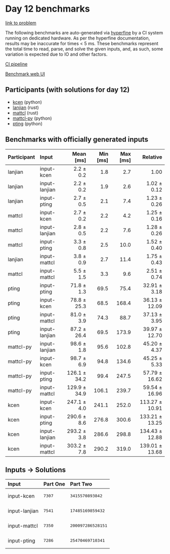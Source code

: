 # Day 12 benchmarks

[link to problem](https://adventofcode.com/2023/day/12)

The following benchmarks are auto-generated via
[hyperfine](https://github.com/sharkdp/hyperfine) by a CI system running on
dedicated hardware. As per the hyperfine documentation, results may be
inaccurate for times < 5 ms. These benchmarks represent the total time to read,
parse, and solve the given inputs, and, as such, some variation is expected due
to IO and other factors.

[CI pipeline](http://ci.papercode.net:8080/teams/main/pipelines/aoc2023)

[Benchmark web UI](https://aoc.ancalagon.black)


## Participants (with solutions for day 12)

- [kcen](https://github.com/kcen/aoc2023) (python)
- [lanjian](https://github.com/lanjian/aoc-2023) (rust)
- [mattcl](https://github.com/mattcl/aoc2023) (rust)
- [mattcl-py](https://github.com/mattcl/aoc2023-py) (python)
- [pting](https://github.com/pting/aoc2023) (python)


## Benchmarks with officially generated inputs

| Participant | Input | Mean [ms] | Min [ms] | Max [ms] | Relative |
|:---|:---|---:|---:|---:|---:|
| lanjian | input-kcen | 2.2 ± 0.2 | 1.8 | 2.7 | 1.00 |
| lanjian | input-lanjian | 2.2 ± 0.2 | 1.9 | 2.6 | 1.02 ± 0.12 |
| lanjian | input-pting | 2.7 ± 0.5 | 2.1 | 7.4 | 1.23 ± 0.26 |
| mattcl | input-kcen | 2.7 ± 0.2 | 2.2 | 4.2 | 1.25 ± 0.16 |
| mattcl | input-lanjian | 2.8 ± 0.5 | 2.2 | 7.6 | 1.28 ± 0.26 |
| mattcl | input-pting | 3.3 ± 0.8 | 2.5 | 10.0 | 1.52 ± 0.40 |
| lanjian | input-mattcl | 3.8 ± 0.9 | 2.7 | 11.4 | 1.75 ± 0.43 |
| mattcl | input-mattcl | 5.5 ± 1.5 | 3.3 | 9.6 | 2.51 ± 0.74 |
| pting | input-pting | 71.8 ± 1.3 | 69.5 | 75.4 | 32.91 ± 3.18 |
| pting | input-kcen | 78.8 ± 25.3 | 68.5 | 168.4 | 36.13 ± 12.09 |
| pting | input-mattcl | 81.0 ± 3.9 | 74.3 | 88.7 | 37.13 ± 3.95 |
| pting | input-lanjian | 87.2 ± 26.4 | 69.5 | 173.9 | 39.97 ± 12.70 |
| mattcl-py | input-lanjian | 98.6 ± 1.8 | 95.6 | 102.8 | 45.20 ± 4.37 |
| mattcl-py | input-kcen | 98.7 ± 6.9 | 94.8 | 134.6 | 45.25 ± 5.33 |
| mattcl-py | input-pting | 126.1 ± 34.2 | 99.4 | 247.5 | 57.79 ± 16.62 |
| mattcl-py | input-mattcl | 129.9 ± 34.9 | 106.1 | 239.7 | 59.54 ± 16.96 |
| kcen | input-kcen | 247.1 ± 4.0 | 241.1 | 252.0 | 113.27 ± 10.91 |
| kcen | input-pting | 290.6 ± 8.6 | 276.8 | 300.6 | 133.21 ± 13.25 |
| kcen | input-lanjian | 293.2 ± 3.8 | 286.6 | 298.8 | 134.43 ± 12.88 |
| kcen | input-mattcl | 303.2 ± 7.8 | 290.2 | 319.0 | 139.01 ± 13.68 |


## Inputs -> Solutions

| Input | Part One | Part Two |
|:---|:---|:---|
|input-kcen|<pre>7307</pre>|<pre>3415570893842</pre>|
|input-lanjian|<pre>7541</pre>|<pre>17485169859432</pre>|
|input-mattcl|<pre>7350</pre>|<pre>200097286528151</pre>|
|input-pting|<pre>7286</pre>|<pre>25470469710341</pre>|